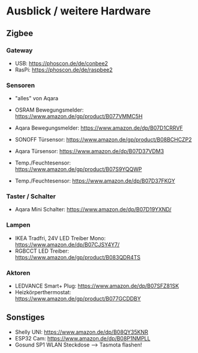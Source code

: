 # Ausblick / weitere Hardware

## Zigbee

### Gateway
* USB: https://phoscon.de/de/conbee2 
* RasPi: https://phoscon.de/de/raspbee2 

### Sensoren
* "alles" von Aqara

* OSRAM Bewegungsmelder: https://www.amazon.de/gp/product/B077VMMC5H
* Aqara Bewegungsmelder: https://www.amazon.de/dp/B07D1CRRVF
* SONOFF Türsensor: https://www.amazon.de/gp/product/B08BCHCZP2
* Aqara Türsensor: https://www.amazon.de/dp/B07D37VDM3
* Temp./Feuchtesensor: https://www.amazon.de/gp/product/B07S9YQQWP
* Temp./Feuchtesensor: https://www.amazon.de/dp/B07D37FKGY


### Taster / Schalter
* Aqara Mini Schalter: https://www.amazon.de/dp/B07D19YXND/


### Lampen
* IKEA Tradfri, 24V LED Treiber Mono: https://www.amazon.de/dp/B07CJSY4Y7/
* RGBCCT LED Treiber: https://www.amazon.de/gp/product/B083QDR4TS

### Aktoren
* LEDVANCE Smart+ Plug: https://www.amazon.de/dp/B07SFZ81SK
* Heizkörperthermostat: https://www.amazon.de/gp/product/B077GCDDBY

## Sonstiges
* Shelly UNI: https://www.amazon.de/dp/B08QY35KNR
* ESP32 Cam: https://www.amazon.de/dp/B08P1NMPLL
* Gosund SP1 WLAN Steckdose --> Tasmota flashen!